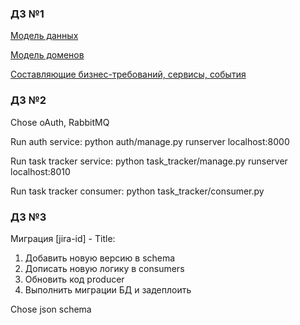 ###  ДЗ №1 

[Модель данных](https://cloud.mail.ru/public/DV5n/VGk43ZTut)

[Модель доменов](https://cloud.mail.ru/public/7MpB/Bfq2NrKYa)

[Составляющие бизнес-требований, сервисы, события](https://docs.google.com/document/d/1QNE8lLybthXvNGZnA8_lF-MmCNK8fiTr1WTt9ie8oNU/edit?usp=sharing)

### ДЗ №2

Chose oAuth, RabbitMQ 

Run auth service:
python auth/manage.py runserver localhost:8000

Run task tracker service:
python task_tracker/manage.py runserver localhost:8010

Run task tracker consumer:
python task_tracker/consumer.py

### ДЗ №3

Миграция [jira-id] - Title:

1. Добавить новую версию в schema
2. Дописать новую логику в consumers
3. Обновить код producer 
4. Выполнить миграции БД и задеплоить 


Chose json schema
